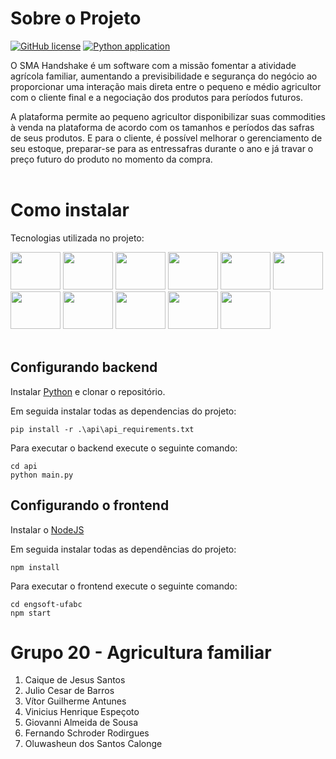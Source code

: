 # Sobre o Projeto

[![GitHub license](https://img.shields.io/github/license/ES-UFABC/SMA-Handshake-Eng-Software-2022.1-)](https://github.com/ES-UFABC/SMA-Handshake-Eng-Software-2022.1-/blob/main/LICENSE)
[![Python application](https://github.com/ES-UFABC/SMA-Handshake-Eng-Software-2022.1-/actions/workflows/python-app.yml/badge.svg)](https://github.com/ES-UFABC/SMA-Handshake-Eng-Software-2022.1-/actions/workflows/python-app.yml)

O SMA Handshake é um software com a missão fomentar a atividade agrícola familiar, aumentando a previsibilidade e segurança do negócio ao proporcionar uma interação mais direta entre o pequeno e médio agricultor com o cliente final e a negociação dos produtos para períodos futuros. 

A plataforma permite ao pequeno agricultor disponibilizar suas commodities à venda na plataforma de acordo com os tamanhos e períodos das safras de seus produtos. E para o cliente, é possível melhorar o gerenciamento de seu estoque, preparar-se para as entressafras durante o ano e já travar o preço futuro do produto no momento da compra.
<br/><br/>

# Como instalar

Tecnologias utilizada no projeto:

<img height="60" width="80" src="https://cdn.jsdelivr.net/gh/devicons/devicon/icons/vscode/vscode-original.svg" />
<img height="60" width="80" src="https://cdn.jsdelivr.net/gh/devicons/devicon/icons/git/git-original.svg"/>
<img height="60" width="80" src="https://cdn.jsdelivr.net/gh/devicons/devicon/icons/html5/html5-original.svg"/>
<img height="60" width="80" src="https://cdn.jsdelivr.net/gh/devicons/devicon/icons/css3/css3-original.svg"/>
<img height="60" width="80" src="https://cdn.jsdelivr.net/gh/devicons/devicon/icons/javascript/javascript-original.svg"/>
<img height="60" width="80" src="https://cdn.jsdelivr.net/gh/devicons/devicon/icons/nodejs/nodejs-original-wordmark.svg" />
<img height="60" width="80" src="https://cdn.jsdelivr.net/gh/devicons/devicon/icons/npm/npm-original-wordmark.svg" />
<img height="60" width="80" src="https://cdn.jsdelivr.net/gh/devicons/devicon/icons/react/react-original.svg"/>
<img height="60" width="80" src="https://cdn.jsdelivr.net/gh/devicons/devicon/icons/python/python-original.svg"/>
<img height="60" width="80" src="https://cdn.jsdelivr.net/gh/devicons/devicon/icons/fastapi/fastapi-original.svg" />
<img height="60" width="80" src="https://cdn.jsdelivr.net/gh/devicons/devicon/icons/sqlite/sqlite-original.svg"/>
<br/><br/>

## Configurando backend

Instalar <a href="https://www.python.org/">Python</a> e clonar o repositório.

Em seguida instalar todas as dependencias do projeto:

<pre><code>pip install -r .\api\api_requirements.txt
</code></pre>

Para executar o backend execute o seguinte comando:

<pre><code>cd api
python main.py
</code></pre>
## Configurando o frontend

Instalar o <a href="https://nodejs.org/en/download/">NodeJS</a>

Em seguida instalar todas as dependências do projeto:

<pre><code>npm install
</code></pre>

Para executar o frontend execute o seguinte comando:

<pre><code>cd engsoft-ufabc
npm start
</code></pre>
# Grupo 20 - Agricultura familiar

1. Caique de Jesus Santos
1. Julio Cesar de Barros
1. Vítor Guilherme Antunes
1. Vinicius Henrique Espeçoto
1. Giovanni Almeida de Sousa
1. Fernando Schroder Rodirgues
1. Oluwasheun dos Santos Calonge

